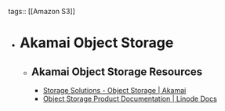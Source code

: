 tags:: [[Amazon S3]]

- # Akamai Object Storage
	- ## Akamai Object Storage Resources
		- [Storage Solutions - Object Storage | Akamai](https://www.linode.com/products/object-storage/)
		- [Object Storage Product Documentation | Linode Docs](https://www.linode.com/docs/products/storage/object-storage/)